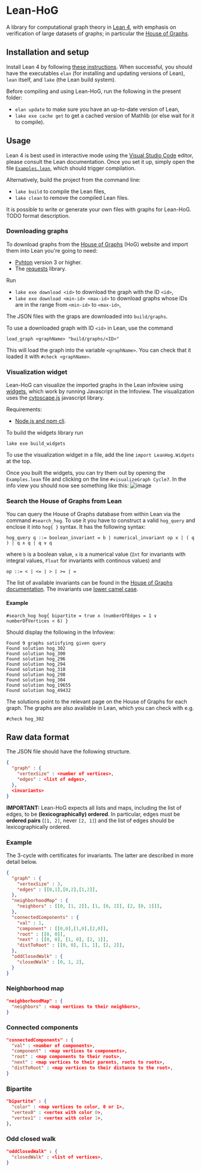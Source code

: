 # Lean-HoG

A library for computational graph theory in [Lean 4](https://leanprover.github.io), with emphasis on verification of large datasets of graphs; in particular the [House of Graphs](https://houseofgraphs.org).

## Installation and setup

Install Lean 4 by following [these instructions](https://leanprover-community.github.io/get_started.html).
When successful, you should have the executables `elan` (for installing and updating versions of Lean), `lean` itself, and `lake` (the Lean build system).

Before compiling and using Lean-HoG, run the following in the present folder:

* `elan update` to make sure you have an up-to-date version of Lean,
* `lake exe cache get` to get a cached version of Mathlib (or else wait for it to compile).

## Usage

Lean 4 is best used in interactive mode using the [Visual Studio Code](https://code.visualstudio.com) editor, please consult the Lean documentation.
Once you set it up, simply open the file [`Examples.lean`](Examples.lean), which should trigger compilation.

Alternatively, build the project from the command line:

* `lake build` to compile the Lean files,
* `lake clean` to remove the compiled Lean files.

It is possible to write or generate your own files with graphs for Lean-HoG. 
TODO format description.

### Downloading graphs

To download graphs from the [House of Graphs](https://houseofgraphs.org/) (HoG) website and import them into Lean
you're going to need:
* [Pyhton](https://www.python.org/) version 3 or higher.
* The [requests](https://pypi.org/project/requests/) library.

Run
* `lake exe download <id>` to download the graph with the ID `<id>`,
* `lake exe download <min-id> <max-id>` to download graphs whose IDs are in the range from `<min-id>` to `<max-id>`,

The JSON files with the graps are downloaded into `build/graphs`.

To use a downloaded graph with ID `<id>` in Lean, use the command
```lean
load_graph <graphName> "build/graphs/<ID>"
```
This will load the graph into the variable `<graphName>`.
You can check that it loaded it with `#check <graphName>`.

### Visualization widget

Lean-HoG can visualize the imported graphs in the Lean infoview using 
[widgets](https://lean-lang.org/lean4/doc/examples/widgets.lean.html),
which work by running Javascript in the Infoview.
The visualization uses the [cytoscape.js](https://js.cytoscape.org/) javascript library.

Requirements:
* [Node.js and npm cli](https://docs.npmjs.com/downloading-and-installing-node-js-and-npm).

To build the widgets library run
```
lake exe build_widgets
```
To use the visualization widget in a file, add the line `import LeanHog.Widgets` at the top.

Once you built the widgets, you can try them out by opening the `Examples.lean` file
and clicking on the line `#visualizeGraph Cycle7`. In the info view you should now see
something like this:
![image](https://github.com/katjabercic/Lean-HoG/assets/6967728/f4ee94ab-4d31-4192-ac80-7e35323e5c4b)

### Search the House of Graphs from Lean

You can query the House of Graphs database from within Lean via the command `#search_hog`.
To use it you have to construct a valid `hog_query` and enclose it into
`hog{ }` syntax. It has the following syntax:
```
hog_query q ::= boolean_invariant = b | numerical_invariant op x | ( q ) | q ∧ q | q ∨ q
```
where `b` is a boolean value, `x` is a numerical value
(`Int` for invariants with integral values, `Float` for invariants with continous values)
and
```
op ::= < | <= | > | >= | =
```
The list of available invariants can be found in the [House of Graphs documentation](https://houseofgraphs.org/help#invariants).
The invariants use [lower camel case](https://en.wikipedia.org/wiki/Camel_case).

#### Example

```
#search_hog hog{ bipartite = true ∧ (numberOfEdges = 1 ∨ numberOfVertices < 6) }
```

Should display the following in the Infoview:

```
Found 9 graphs satisfying given query
Found solution hog_302
Found solution hog_300
Found solution hog_296
Found solution hog_294
Found solution hog_310
Found solution hog_298
Found solution hog_304
Found solution hog_19655
Found solution hog_49432
```

The solutions point to the relevant page on the House of Graphs for each graph.
The graphs are also available in Lean, which you can check with e.g.
```lean
#check hog_302
```

## Raw data format

The JSON file should have the following structure.
```json
{
  "graph" : {
    "vertexSize" : <number of vertices>,
    "edges" : <list of edges>,
  },
  <invariants>
}
```

**IMPORTANT:** 
Lean-HoG expects all lists and maps, including the list of edges, to be **(lexicographically) ordered**.
In particular, edges must be **ordered pairs** (`[1, 2]`, never `[2, 1]`) and 
the list of edges should be lexicographically ordered.

### Example

The 3-cycle with certificates for invariants. 
The latter are described in more detail below.
```json
{
  "graph" : {
    "vertexSize" : 3,
    "edges" : [[0,1],[0,2],[1,2]],
  },
  "neighborhoodMap" : {
    "neighbors" : [[0, [1, 2]], [1, [0, 2]], [2, [0, 1]]],
  },
  "connectedComponents" : {
    "val" : 1,
    "component" : [[0,0],[1,0],[2,0]],
    "root" : [[0, 0]],
    "next" : [[0, 0], [1, 0], [2, 1]],
    "distToRoot" : [[0, 0], [1, 1], [2, 2]],
  },
  "oddClosedWalk" : {
    "closedWalk" : [0, 1, 2],
  }
}
```

### Neighborhood map

```json
"neighborhoodMap" : {
  "neighbors" : <map vertices to their neighbors>,
}
```

### Connected components

```json
"connectedComponents" : {
  "val" : <number of components>,
  "component" : <map vertices to components>,
  "root" : <map components to their roots>,
  "next" : <map vertices to their parents, roots to roots>,
  "distToRoot" : <map vertices to their distance to the root>,
}
```

### Bipartite

```json
"bipartite" : {
  "color" : <map vertices to color, 0 or 1>,
  "vertex0" : <vertex with color 0>,
  "vertex1" : <vertex with color 1>,
},
```

### Odd closed walk

```json
"oddClosedWalk" : {
  "closedWalk" : <list of vertices>,
}
```